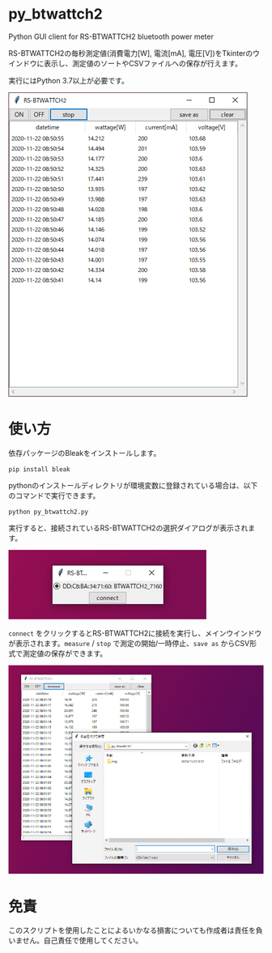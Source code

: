 # py_btwattch2
Python GUI client for RS-BTWATTCH2 bluetooth power meter

RS-BTWATTCH2の毎秒測定値(消費電力[W], 電流[mA], 電圧[V])をTkinterのウインドウに表示し、測定値のソートやCSVファイルへの保存が行えます。

実行にはPython 3.7以上が必要です。

![main window](img/main_window.png)

# 使い方
依存パッケージのBleakをインストールします。
```
pip install bleak
```

pythonのインストールディレクトリが環境変数に登録されている場合は、以下のコマンドで実行できます。

```
python py_btwattch2.py
```

実行すると、接続されているRS-BTWATTCH2の選択ダイアログが表示されます。

![select device](img/select_device.png)

`connect` をクリックするとRS-BTWATTCH2に接続を実行し、メインウインドウが表示されます。`measure` / `stop` で測定の開始/一時停止、`save as` からCSV形式で測定値の保存ができます。

![save as csv](img/save_as.png)

# 免責
このスクリプトを使用したことによるいかなる損害についても作成者は責任を負いません。自己責任で使用してください。